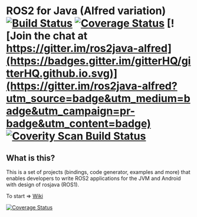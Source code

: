 ROS2 for Java (Alfred variation)
[![Build Status](https://travis-ci.org/ros2java-alfred/ros2_java.svg?branch=master)](https://travis-ci.org/ros2java-alfred/ros2_java) [![Coverage Status](https://coveralls.io/repos/github/ros2java-alfred/ros2_java/badge.svg?branch=master)](https://coveralls.io/github/ros2java-alfred/ros2_java?branch=master) [![Join the chat at https://gitter.im/ros2java-alfred](https://badges.gitter.im/gitterHQ/gitterHQ.github.io.svg)](https://gitter.im/ros2java-alfred?utm_source=badge&utm_medium=badge&utm_campaign=pr-badge&utm_content=badge) <a href="https://scan.coverity.com/projects/ros2java-alfred-ros2_java"><img alt="Coverity Scan Build Status" src="https://img.shields.io/coverity/scan/10818.svg"/></a>
=============

What is this?
-------------

This is a set of projects (bindings, code generator, examples and more) that enables developers to write ROS2
applications for the JVM and Android with design of rosjava (ROS1).

To start => [Wiki](https://github.com/Theosakamg/ros2_java/wiki)

[![Coverage Status](https://coveralls.io/repos/github/ros2java-alfred/ros2_java/badge.svg?branch=master)](https://coveralls.io/github/ros2java-alfred/ros2_java?branch=master)
